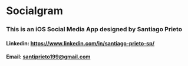 # Socialgram
### This is an iOS Social Media App designed by Santiago Prieto

#### Linkedin: https://www.linkedin.com/in/santiago-prieto-sp/
#### Email: santiprieto199@gmail.com
